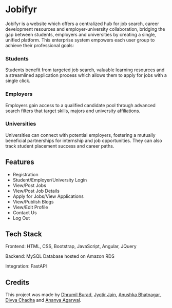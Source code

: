 # Jobifyr

Jobifyr is a website which offers a centralized hub for job search, career development resources and employer-university collaboration, bridging the gap between students, employers and universities by creating a single, unified platform. This enterprise system empowers each user group to achieve their professional goals:

### Students
Students benefit from targeted job search, valuable learning resources and a streamlined application process which allows them to apply for jobs with a single click.

### Employers
Employers gain access to a qualified candidate pool through advanced search filters that target skills, majors and university affiliations.

### Universities
Universities can connect with potential employers, fostering a mutually beneficial partnerships for internship and job opportunities. They can also track student placement success and career paths.

## Features

- Registration
- Student/Employer/University Login
- View/Post Jobs
- View/Post Job Details
- Apply for Jobs/View Applications
- View/Publish Blogs
- View/Edit Profile
- Contact Us
- Log Out

## Tech Stack

Frontend: HTML, CSS, Bootstrap, JavaScript, Angular, JQuery

Backend: MySQL Database hosted on Amazon RDS

Integration: FastAPI

## Credits
This project was made by [Dhrumil Burad](https://github.com/Dhrumil313), [Jyotir Jain](https://github.com/jyotirjain), [Anushka Bhatnagar](), [Divya Chadha](https://github.com/DivChadha) and [Ananya Agarwal](https://github.com).
